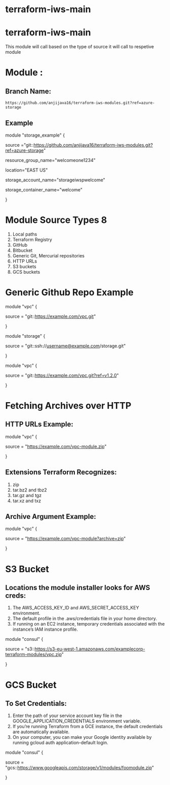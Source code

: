 # terraform-iws-main
# terraform-iws-main
This module will call based on the type of source it will call to respetive module

# Module :

## Branch Name:
    https://github.com/anjijava16/terraform-iws-modules.git?ref=azure-storage

## Example 

module "storage_example" {

source ="git::https://github.com/anjijava16/terraform-iws-modules.git?ref=azure-storage"

resource_group_name="welcomeone1234"

location="EAST US"

storage_account_name="storageiwspwelcome"

storage_container_name="welcome"

}

# Module Source Types 8
1. Local paths
2. Terraform Registry
3. GitHub
4. Bitbucket
5. Generic Git, Mercurial repositories
6. HTTP URLs
8. S3 buckets
9. GCS buckets

# Generic Github Repo Example

module "vpc" {
 
 source = "git::https://example.com/vpc.git"

}

module "storage" {

source = "git::ssh://username@example.com/storage.git"

}

module "vpc" {

source = "git::https://example.com/vpc.git?ref=v1.2.0"

}

# Fetching Archives over HTTP

## HTTP URLs Example:

module "vpc" {

source = "https://example.com/vpc-module.zip"

}

## Extensions Terraform Recognizes:
1. zip
2. tar.bz2 and tbz2
3. tar.gz and tgz
4. tar.xz and txz

## Archive Argument Example:

module "vpc" {

source = "https://example.com/vpc-module?archive=zip"

}

# S3 Bucket
## Locations the module installer looks for AWS creds:
1. The AWS_ACCESS_KEY_ID and AWS_SECRET_ACCESS_KEY environment.
2. The default profile in the .aws/credentials file in your home directory.
3. If running on an EC2 instance, temporary credentials associated with the instance’s IAM instance profile.

module "consul" {

source = "s3::https://s3-eu-west-1.amazonaws.com/examplecorp-terraform-modules/vpc.zip"

}

# GCS Bucket
## To Set Credentials:
1. Enter the path of your service account key file in the GOOGLE_APPLICATION_CREDENTIALS environment variable.
2. If you’re running Terraform from a GCE instance, the default credentials are automatically available.
3. On your computer, you can make your Google identity available by running gcloud auth application-default login.

module "consul" {

source = "gcs::https://www.googleapis.com/storage/v1/modules/foomodule.zip"

}


